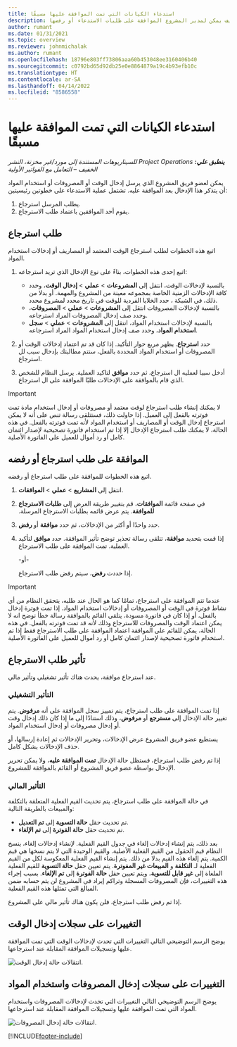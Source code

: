 ```yaml
---
title: استدعاء الكيانات التي تمت الموافقة عليها مسبقًا
description: يشرح هذا الموضوع كيف يمكن لعضو فريق المشروع أن يطلب استرجاع الوقت والمصروفات وسجلات استخدام المواد التي تم إرسالها مسبقًا والمعتمدة، وكيف يمكن لمدير المشروع الموافقة على طلبات الاستدعاء أو رفضها.
author: rumant
ms.date: 01/31/2021
ms.topic: overview
ms.reviewer: johnmichalak
ms.author: rumant
ms.openlocfilehash: 18796e803ff73806aaa60b453048ee3160406b40
ms.sourcegitcommit: c0792bd65d92db25e0e8864879a19c4b93efb10c
ms.translationtype: HT
ms.contentlocale: ar-SA
ms.lasthandoff: 04/14/2022
ms.locfileid: "8586558"
---
```

# <a name="recall-previously-approved-entries"></a>استدعاء الكيانات التي تمت الموافقة عليها مسبقًا

_**ينطبق علي:** ‏‫Project Operations للسيناريوهات المستندة إلى مورد/غير مخزنة‬، ‏‫النشر الخفيف – التعامل مع الفواتير الأولية‬_

يمكن لعضو فريق المشروع الذي يرسل إدخال الوقت أو المصروفات أو استخدام المواد أن يتذكر هذا الإدخال بعد الموافقة عليه. تشتمل عملية الاستدعاء على خطوتين رئيسيتين:

1. يطلب المرسل استرجاع.
2. يقوم أحد الموافقين باعتماد طلب الاسترجاع.

## <a name="request-a-recall"></a>طلب استرجاع

اتبع هذه الخطوات لطلب استرجاع الوقت المعتمد أو المصاريف أو إدخالات استخدام المواد.

1. اتبع إحدى هذه الخطوات، بناءً على نوع الإدخال الذي تريد استرجاعه:

    - بالنسبة لإدخالات الوقت، انتقل إلى **المشروعات** \> **عملي** \> **إدخال الوقت**، وحدد كافة الإدخالات الزمنية الخاصة بمجموعه معينة من المشروع والمهمة. أو بدلا من ذلك، في الشبكة ، حدد الخلايا الفردية للوقت في تاريخ محدد لمشروع محدد.
    - بالنسبة لإدخالات المصروفات انتقل إلى **المشروعات** \> **عملي** \> **المصروفات**، وحدد صف إدخال المصروفات المراد استرجاعه.
    - بالنسبة لإدخالات استخدام المواد، انتقل إلى **المشروعات** \> **عملي** \> **سجل استخدام المواد**، وحدد صف إدخال استخدام المواد المراد استرجاعه.

2. حدد **استرجاع**. يظهر مربع حوار التأكيد. إذا كان قد تم اعتماد إدخالات الوقت أو المصروفات أو استخدام المواد المحددة بالفعل، ستتم مطالبتك بإدخال سبب لل استرجاع.
3. أدخل سببا لعمليه ال استرجاع، ثم حدد **موافق** لتاكيد العملية. يرسل النظام للشخص الذي قام بالموافقة على الإدخالات طلبًا الموافقة على ال استرجاع.

> [!IMPORTANT]
> لا يمكنك إنشاء طلب استرجاع لوقت معتمد أو مصروفات أو إدخال استخدام مادة تمت فوترته بالفعل إلى العميل. إذا حاولت ذلك، فستتلقى رسالة تنص على أنه لا يمكن استرجاع إدخال الوقت أو المصاريف أو استخدام المواد لأنه تمت فوترته بالفعل. في هذه الحالة، لا يمكنك طلب استرجاع الإدخال إلا إذا تم استخدام فاتورة تصحيحية لإصدار ائتمان كامل أو رد أموال للعميل على الفاتورة الأصلية.

## <a name="approve-or-reject-a-recall-request"></a>الموافقة على طلب استرجاع أو رفضه

اتبع هذه الخطوات للموافقة على طلب استرجاع أو رفضه.

1. انتقل إلى **المشاريع** \> **عملي** \> **الموافقات**.
2. في صفحة قائمة **الموافقات**، قم بتغيير طريقة العرض إلى **‏‫طلبات الاسترجاع للموافقة**. يتم عرض قائمه بطلبات الاسترجاع المرسلة.
3. حدد واحدًا أو أكثر من الإدخالات، ثم حدد **موافقة** أو **رفض**.
4. إذا قمت بتحديد **موافقة**، تتلقى رسالة تحذير توضح تأثير الموافقة. حدد **موافق** لتأكيد العملية. تمت الموافقة على طلب الاسترجاع.

    -أو-

    إذا حددت **رفض**، سيتم رفض طلب الاسترجاع.

> [!IMPORTANT]
> عندما تتم الموافقة على استرجاع، تمامًا كما هو الحال عند طلبه، يتحقق النظام من أي نشاط فوترة في الوقت أو المصروفات أو إدخالات استخدام المواد. إذا تمت فوترة إدخال بالفعل، أو إذا كان في فاتورة مسودة، يتلقى القائم بالموافقة رسالة خطأ توضح انه لا يمكن اعتماد الوقت والمصروفات للاسترجاع وذلك لأنه قد تمت فوترته بالفعل. في هذه الحالة، يمكن للقائم على الموافقة اعتماد الموافقة على طلب الاسترجاع فقط إذا تم استخدام فاتورة تصحيحية لإصدار ائتمان كامل أو رد أموال للعميل على الفاتورة الأصلية.

## <a name="impact-of-a-recall-request"></a>تأثير طلب الاسترجاع

عند استرجاع موافقة، يحدث هناك تأثير تشغيلي وتأثير مالي.

### <a name="operational-impact"></a>التأثير التشغيلي

إذا تمت الموافقة على طلب استرجاع، يتم تمييز سجل الموافقة على أنه **مرفوض**. يتم تغيير حالة الإدخال إلى **مسترجع** أو **مرفوض**، وذلك استنادًا إلى ما إذا كان ذلك إدخال وقت أو إدخال مصروفات أو إدخال استخدام المواد.

يستطيع عضو فريق المشروع عرض الإدخالات، وتحرير الإدخالات ثم إعادة إرسالها، أو حذف الإدخالات بشكل كامل.

إذا تم رفض طلب استرجاع، فستظل حالة الإدخال **تمت الموافقة عليه**، ولا يمكن تحرير الإدخال بواسطة عضو فريق المشروع أو القائم بالموافقة للمشروع.

### <a name="financial-impact"></a>التأثير المالي

في حالة الموافقة على طلب استرجاع، يتم تحديث القيم الفعلية المتعلقة بالتكلفة والمبيعات بالطريقة التالية:

- تم تحديث حقل **حالة التسوية** إلى **تم التعديل**.
- تم تحديث حقل **حالة الفوترة** إلى **تم الإلغاء**.

بعد ذلك، يتم إنشاء إدخالات إلغاء في جدول القيم الفعلية. لإنشاء إدخالات إلغاء، ينسخ النظام قيم الحقول من القيم الفعلية الأصلية. والقيم الوحيدة التي لا يتم نسخها هي قيم الكمية. يتم إلغاء هذه القيم بدلا من ذلك. يتم إنشاء القيم الفعلية المعكوسة لكل من القيم الفعلية لـ **التكلفة** و **المبيعات غير المفوترة**. يتم تعيين حقل **حالة التسوية** للقيم الفعلية الملغاة إلى **غير قابل للتسوية**، ويتم تعيين حقل **حالة الفوترة** إلى **تم الإلغاء**. بسبب إجراء هذه التغييرات، فإن المصروفات المسجلة وتراكم إيراد في المشروع لن يتم حسابه ضمن المبالغ التي تمثلها هذه القيم الفعلية.

إذا تم رفض طلب استرجاع، فلن يكون هناك تأثير مالي على المشروع.

## <a name="changes-to-time-entry-records"></a>التغييرات على سجلات إدخال الوقت

يوضح الرسم التوضيحي التالي التغييرات التي تحدث لإدخالات الوقت التي تمت الموافقة عليها وتسجيلات الموافقة المقابلة عند استرجاعها.

![انتقالات حالة إدخال الوقت.](media/TimeEntryStateTransitions.png)

## <a name="changes-to-expense-and-material-usage-entry-records"></a>التغييرات على سجلات إدخال المصروفات واستخدام المواد

يوضح الرسم التوضيحي التالي التغييرات التي تحدث لإدخالات المصروفات واستخدام المواد التي تمت الموافقة عليها وتسجيلات الموافقة المقابلة عند استرجاعها.

![انتقالات حالة إدخال المصروفات.](media/ExpenseEntryStateTransitions.png)

[!INCLUDE[footer-include](../includes/footer-banner.md)]
